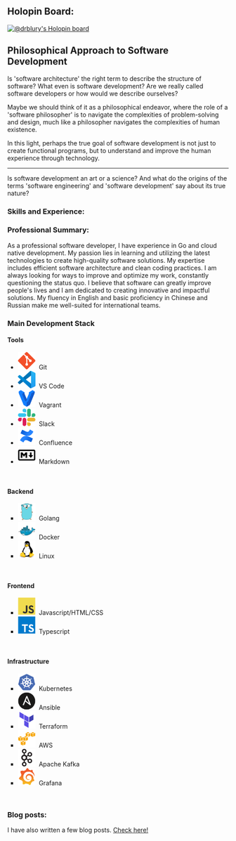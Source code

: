 ## Holopin Board:
[![@drblury's Holopin board](https://holopin.io/api/user/board?user=drblury)](https://holopin.io/@drblury)

## Philosophical Approach to Software Development

Is 'software architecture' the right term to describe the structure of software? What even is software development? Are we really called software developers or how would we describe ourselves? 

Maybe we should think of it as a philosophical endeavor, where the role of a 'software philosopher' is to navigate the complexities of problem-solving and design, much like a philosopher navigates the complexities of human existence. 

In this light, perhaps the true goal of software development is not just to create functional programs, but to understand and improve the human experience through technology.

--- 

Is software development an art or a science? And what do the origins of the terms 'software engineering' and 'software development' say about its true nature?

### Skills and Experience:

### Professional Summary:

As a professional software developer, I have experience in Go and cloud native development. 
My passion lies in learning and utilizing the latest technologies to create high-quality software solutions. My expertise includes efficient software architecture and clean coding practices. I am always looking for ways to improve and optimize my work, constantly questioning the status quo. I believe that software can greatly improve people's lives and I am dedicated to creating innovative and impactful solutions. My fluency in English and basic proficiency in Chinese and Russian make me well-suited for international teams.

### Main Development Stack

#### Tools
<div>
<ul style="lust-style: square">
    <li><img src="https://github.com/devicons/devicon/blob/master/icons/git/git-original.svg" title= "Git" alt="Git" width="40" height="40"/>&nbsp; Git</li>
    <li><img src="https://github.com/devicons/devicon/blob/master/icons/vscode/vscode-original.svg" title= "VS Code" alt="VS Code" width="40" height="40"/>&nbsp; VS Code</li>
    <li><img src="https://github.com/devicons/devicon/blob/master/icons/vagrant/vagrant-original.svg" title= "Vagrant" alt="Vagrant" width="40" height="40"/>&nbsp; Vagrant</li>
    <li><img src="https://github.com/devicons/devicon/blob/master/icons/slack/slack-original.svg" title= "Slack" alt="Slack" width="40" height="40"/>&nbsp; Slack</li>
    <li><img src="https://github.com/devicons/devicon/blob/master/icons/confluence/confluence-original.svg" title= "Confluence" alt="Confluence" width="40" height="40"/>&nbsp; Confluence</li>
    <li><img src="https://github.com/devicons/devicon/blob/master/icons/markdown/markdown-original.svg" title= "Markdown" alt="Markdown" width="40" height="40"/>&nbsp; Markdown</li>
<ul>
<br>
</div>

#### Backend
<div>
<ul style="list-style: square"> 
    <li><img src="https://github.com/devicons/devicon/blob/master/icons/go/go-original.svg" title="Go" alt="Go" width="40" height="40"/>&nbsp; Golang</li>
    <li><img src="https://github.com/devicons/devicon/blob/master/icons/docker/docker-original.svg" title= "Docker" alt="Docker" width="40" height="40"/>&nbsp; Docker</li>
    <li><img src="https://github.com/devicons/devicon/blob/master/icons/linux/linux-original.svg" title= "Linux" alt="Linux" width="40" height="40"/>&nbsp; Linux</li>
</ul>
<br>
</div>

#### Frontend
<div>
<ul style="list-style: square"> 
    <li><img src="https://github.com/devicons/devicon/blob/master/icons/javascript/javascript-original.svg" title= "Javascript" alt="Javascript" width="40" height="40"/>&nbsp; Javascript/HTML/CSS</li>
    <li><img src="https://github.com/devicons/devicon/blob/master/icons/typescript/typescript-original.svg" title= "Typescript" alt="Typescript" width="40" height="40"/>&nbsp; Typescript</li>
</ul>
<br>
</div>

#### Infrastructure
<div>
<ul style="list-style: square">
    <li><img src="https://github.com/devicons/devicon/blob/master/icons/kubernetes/kubernetes-plain.svg" title= "Kubernetes" alt="Kubernetes" width="40" height="40"/>&nbsp; Kubernetes</li>
    <li><img src="https://github.com/devicons/devicon/blob/master/icons/ansible/ansible-original.svg#gh-light-mode-only" title= "Ansible" alt="Ansible" width="40" height="40"/>&nbsp; Ansible</li>
    <li><img src="https://github.com/devicons/devicon/blob/master/icons/terraform/terraform-original.svg" title= "Terraform" alt="Terraform" width="40" height="40"/>&nbsp; Terraform</li>
    <li><img src="https://github.com/devicons/devicon/blob/master/icons/amazonwebservices/amazonwebservices-original.svg" title= "AWS" alt="AWS" width="40" height="40"/>&nbsp; AWS</li>
    <li><img src="https://github.com/devicons/devicon/blob/master/icons/apachekafka/apachekafka-original.svg#gh-light-mode-only" title= "Kafka" alt="Kafka" width="40" height="40"/>&nbsp; Apache Kafka</li>
    <li><img src="https://github.com/devicons/devicon/blob/master/icons/grafana/grafana-original.svg" title= "Grafana" alt="Grafana" width="40" height="40"/>&nbsp; Grafana</li>
</ul>
<br>
</div>

### Blog posts:
I have also written a few blog posts. [Check here!](https://home.linuxcode.net/learn/)
